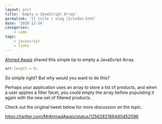 ```yaml
---
layout: post
title: 'Empty a JavaScript Array'
permalink: '{{ title | slug }}/index.html'
date: '2020-12-24'
categories:
    - code
tags:
    - javascript
    - links
---
```


[Ahmed Awais](https://twitter.com/MrAhmadAwais) shared this simple tip to empty a JavaScript Array.

```javascript
arr.length = 0;
```

So simple right? But why would you want to do this?

Perhaps your application uses an array to store a list of products, and when a user applies a filter facet, you could empty the array before populating it again with the new set of filtered products.

Check out the original tweet below for more discussion on the topic.

https://twitter.com/MrAhmadAwais/status/1256282166440452096
